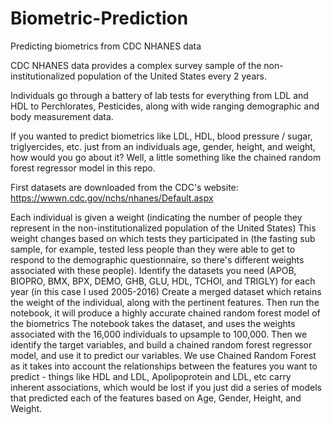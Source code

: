 # Biometric-Prediction
Predicting biometrics from CDC NHANES data

CDC NHANES data provides a complex survey sample of the non-institutionalized population of the United States every 2 years.

Individuals go through a battery of lab tests for everything from LDL and HDL to Perchlorates, Pesticides, along with wide ranging demographic and body measurement data.

If you wanted to predict biometrics like LDL, HDL, blood pressure / sugar, triglyercides, etc. just from an individuals age, gender, height, and weight, how would you go about it?
Well, a little something like the chained random forest regressor model in this repo.

First datasets are downloaded from the CDC's website:
https://wwwn.cdc.gov/nchs/nhanes/Default.aspx

Each individual is given a weight (indicating the number of people they represent in the non-institutionalized population of the United States)
This weight changes based on which tests they participated in (the fasting sub sample, for example, tested less people than they were able to get to respond to the demographic questionnaire, so there's different weights associated with these people).
Identify the datasets you need (APOB, BIOPRO, BMX, BPX, DEMO, GHB, GLU, HDL, TCHOl, and TRIGLY) for each year (in this case I used 2005-2016)
Create a merged dataset which retains the weight of the individual, along with the pertinent features.
Then run the notebook, it will produce a highly accurate chained random forest model of the biometrics
The notebook takes the dataset, and uses the weights associated with the 16,000 individuals to upsample to 100,000.
Then we identify the target variables, and build a chained random forest regressor model, and use it to predict our variables.
We use Chained Random Forest as it takes into account the relationships between the features you want to predict - things like HDL and LDL, Apolipoprotein and LDL, etc carry inherent associations, which would be lost if you just did a series of models that predicted each of the features based on Age, Gender, Height, and Weight.
